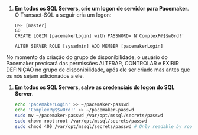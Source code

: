 1. **Em todos os SQL Servers, crie um logon de servidor para Pacemaker**. O Transact-SQL a seguir cria um logon:

   ```Transact-SQL
   USE [master]
   GO
   CREATE LOGIN [pacemakerLogin] with PASSWORD= N'ComplexP@$$w0rd!'
    
   ALTER SERVER ROLE [sysadmin] ADD MEMBER [pacemakerLogin]
   ```

  No momento da criação do grupo de disponibilidade, o usuário do Pacemaker precisará das permissões ALTERAR, CONTROLAR e EXIBIR DEFINIÇÃO no grupo de disponibilidade, após ele ser criado mas antes que os nós sejam adicionados a ele.

1. **Em todos os SQL Servers, salve as credenciais do logon do SQL Server**.

   ```bash
   echo 'pacemakerLogin' >> ~/pacemaker-passwd
   echo 'ComplexP@$$w0rd!' >> ~/pacemaker-passwd
   sudo mv ~/pacemaker-passwd /var/opt/mssql/secrets/passwd
   sudo chown root:root /var/opt/mssql/secrets/passwd
   sudo chmod 400 /var/opt/mssql/secrets/passwd # Only readable by root
   ```
